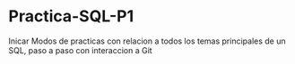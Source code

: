 # Practica-SQL-P1
Inicar Modos de practicas con relacion a todos los temas principales de un SQL, paso a paso con interaccion a Git
